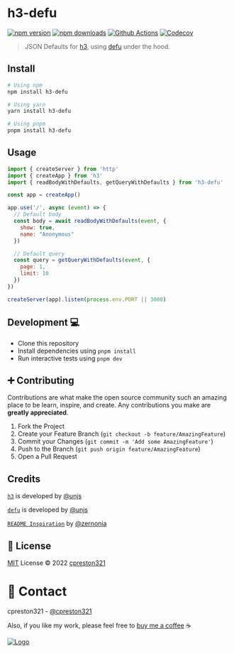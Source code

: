 # h3-defu

[![npm version][npm-version-src]][npm-version-href]
[![npm downloads][npm-downloads-src]][npm-downloads-href]
[![Github Actions][github-actions-src]][github-actions-href]
[![Codecov][codecov-src]][codecov-href]

> JSON Defaults for [h3](https://github.com/unjs/h3), using [defu](https://github.com/unjs/defu) under the hood.
## Install

```sh
# Using npm
npm install h3-defu

# Using yarn
yarn install h3-defu

# Using pnpm
pnpm install h3-defu
```

## Usage

```js
import { createServer } from 'http'
import { createApp } from 'h3'
import { readBodyWithDefaults, getQueryWithDefaults } from 'h3-defu'

const app = createApp()

app.use('/', async (event) => {
  // Default body
  const body = await readBodyWithDefaults(event, {
    show: true,
    name: "Anonymous"
  })

  // Default query
  const query = getQueryWithDefaults(event, {
    page: 1,
    limit: 10
  })
})

createServer(app).listen(process.env.PORT || 3000)
```

## Development 💻 

- Clone this repository
- Install dependencies using `pnpm install`
- Run interactive tests using `pnpm dev`

## ➕ Contributing

Contributions are what make the open source community such an amazing place to be learn, inspire, and create. Any contributions you make are **greatly appreciated**.

1. Fork the Project
2. Create your Feature Branch (`git checkout -b feature/AmazingFeature`)
3. Commit your Changes (`git commit -m 'Add some AmazingFeature'`)
4. Push to the Branch (`git push origin feature/AmazingFeature`)
5. Open a Pull Request

## Credits

[`h3`](https://github.com/unjs/h3) is developed by [@unjs](https://github.com/unjs)

[`defu`](https://github.com/unjs/defu) is developed by [@unjs](https://github.com/unjs)

[`README Inspiration`](https://github.com/zernonia) by [@zernonia](https://github.com/zernonia)

## 📜 License

[MIT](./LICENSE) License © 2022 [cpreston321](https://github.com/cpreston321)

# 📧 Contact

cpreston321 - [@cpreston321](https://twitter.com/cpreston321)

Also, if you like my work, please feel free to [buy me a coffee](https://www.buymeacoffee.com/cpreston321) ☕️

<a href="https://www.buymeacoffee.com/cpreston321" target="_blank">
  <img src="https://www.buymeacoffee.com/assets/img/custom_images/yellow_img.png" alt="Logo" >
</a>

<!-- Badges -->
[npm-version-src]: https://img.shields.io/npm/v/h3-defu?style=flat-square
[npm-version-href]: https://npmjs.com/package/h3-defu

[npm-downloads-src]: https://img.shields.io/npm/dm/h3-defu?style=flat-square
[npm-downloads-href]: https://npmjs.com/package/h3-defu

[github-actions-src]: https://img.shields.io/github/workflow/status/kevinmarrec/h3-defu/CI
[github-actions-href]: https://github.com/kevinmarrec/h3-defu/actions?query=workflow%3Aci

[codecov-src]: https://img.shields.io/codecov/c/gh/kevinmarrec/h3-defu/main?style=flat-square
[codecov-href]: https://codecov.io/gh/kevinmarrec/h3-defu
